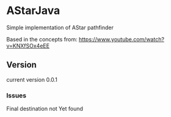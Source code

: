 # AStarJava
Simple implementation of AStar pathfinder

Based in the concepts from: https://www.youtube.com/watch?v=KNXfSOx4eEE


## Version
current version 0.0.1

### Issues
Final destination not Yet found


